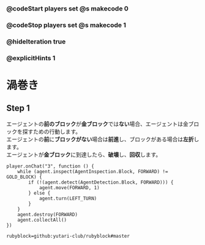 ### @codeStart players set @s makecode 0
### @codeStop players set @s makecode 1

### @hideIteration true 
### @explicitHints 1


<!-- # Spiral -->
# 渦巻き

## Step 1
エージェントの**前のブロック**が**金ブロック**では**ない**場合、エージェントは金ブロックを探すための行動します。<br>
エージェントの**前**に**ブロックがない**場合は**前進**し、ブロックがある場合は**左折**します。<br>
エージェントが**金ブロック**に到達したら、**破壊**し、**回収**します。<br>

<!-- While the Agent is **inspecting the block forward** and the block is **not** the **gold block**, the Agent needs to **move forward**. If the Agent does **not** detect a block forward, the Agent also needs to move forward, otherwise it needs to **turn left**. When the Agent reaches the **gold block**, it needs to **destroy** and **collect** it.  -->

```ghost
player.onChat("3", function () {
    while (agent.inspect(AgentInspection.Block, FORWARD) != GOLD_BLOCK) {
        if (!(agent.detect(AgentDetection.Block, FORWARD))) {
            agent.move(FORWARD, 1)
        } else {
            agent.turn(LEFT_TURN)
        }
    }
    agent.destroy(FORWARD)
    agent.collectAll()
})
```
```package
rubyblock=github:yutari-club/rubyblock#master
```